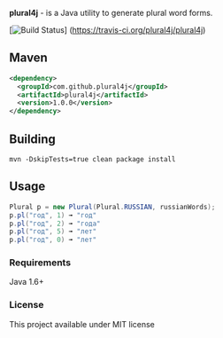 __plural4j__  - is a Java utility to generate plural word forms.

[![Build Status](https://travis-ci.org/plural4j/plural4j.svg?branch=master)]	(https://travis-ci.org/plural4j/plural4j)

## Maven
```xml
<dependency>
  <groupId>com.github.plural4j</groupId>
  <artifactId>plural4j</artifactId>
  <version>1.0.0</version>
</dependency>
```

## Building

```
mvn -DskipTests=true clean package install
```


## Usage

```java
Plural p = new Plural(Plural.RUSSIAN, russianWords);
p.pl("год", 1) ➟ "год"
p.pl("год", 2) ➟ "года"
p.pl("год", 5) ➟ "лет"
p.pl("год", 0) ➟ "лет"
```

### Requirements

Java 1.6+


### License

This project available under MIT license